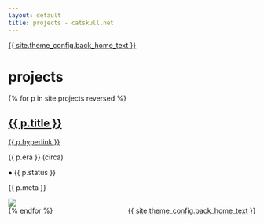 ```yaml
---
layout: default
title: projects - catskull.net
---
```

<a href="/">{{ site.theme_config.back_home_text }}</a>

# projects

{% for p in site.projects reversed %}
<section class="projects-section" id="{{ p.title | slugify }}">
	<h2><a href="#{{ p.title | slugify }}">{{ p.title }}</a></h2>
	<a href="{{ p.hyperlink }}">{{ p.hyperlink }}</a>
	<p class="era-tag">{{ p.era }} (circa)</p>
	<p class="status-tag {{ p.status }}">
	<svg height="8px" width="8px" {% if p.status == 'active' %}class="blinking"{% endif %}>
	  <circle cx="4px" cy="4px" r="2.8px" fill="{% if p.status == 'active' or p.status == 'completed'%}green{% elsif p.status == 'defunct' %}red{% else %}orange{% endif %}" />
	  Sorry, your browser does not support inline SVG.
	</svg>
    {{ p.status }}
	</p>
	<p>{{ p.meta }}</p>
	<div class="img-frame">
		<img src="{{ p.image }}">
	</div>
</section>
{% endfor %}

<footer style="float: right;">
  <a href="/">{{ site.theme_config.back_home_text }}</a>
</footer>